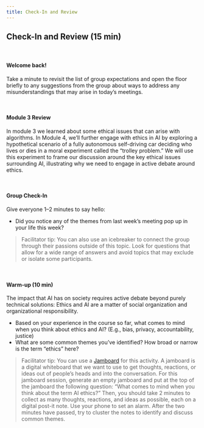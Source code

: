 ```yaml
---
title: Check-In and Review
---
```


## Check-In and Review (15 min)

<br>

#### Welcome back!

Take a minute to revisit the list of group expectations and open the floor briefly to any suggestions from the group about ways to address any misunderstandings that may arise in today’s meetings.

<br>

#### Module 3 Review 
In module 3 we learned about some ethical issues that can arise with algorithms. In Module 4, we’ll further engage with ethics in AI by exploring a hypothetical scenario of a fully autonomous self-driving car deciding who lives or dies in a moral experiment called the “trolley problem.” We will use this experiment to frame our discussion around the key ethical issues surrounding AI, illustrating why we need to engage in active debate around ethics.

<br>

#### Group Check-In
Give everyone 1–2 minutes to say hello:
* Did you notice any of the themes from last week’s meeting pop up in your life this week? 

> Facilitator tip: You can also use an icebreaker to connect the group through their passions outside of this topic. Look for questions that allow for a wide range of answers and avoid topics that may exclude or isolate some participants.

<br>

#### Warm-up (10 min)		
The impact that AI has on society requires active debate beyond purely technical solutions: Ethics and AI are a matter of social organization and organizational responsibility. 

* Based on your experience in the course so far, what comes to mind when you think about ethics and AI?  (E.g., bias, privacy, accountability, justice) 
* What are some common themes you’ve identified? How broad or narrow is the term “ethics” here? 

> Facilitator tip: You can use a [Jamboard](https://jamboard.google.com/) for this activity. A jamboard is a digital whiteboard that we want to use to get thoughts, reactions, or ideas out of people’s heads and into the conversation. For this jamboard session, generate an empty jamboard and put at the top of the jamboard the following question: “What comes to mind when you think about the term AI ethics?” Then, you should take 2 minutes to collect as many thoughts, reactions, and ideas as possible, each on a digital post-it note. Use your phone to set an alarm. After the two minutes have passed, try to cluster the notes to identify and discuss common themes.
